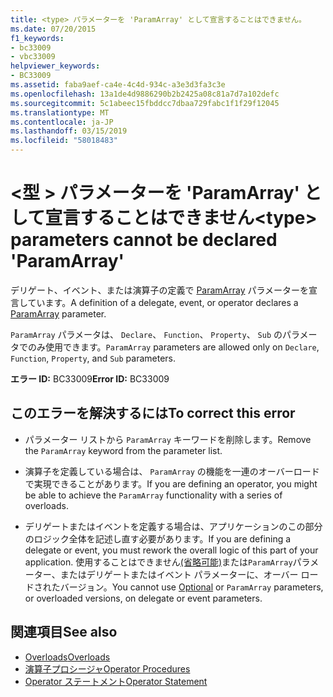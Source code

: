 ```yaml
---
title: <type> パラメーターを 'ParamArray' として宣言することはできません。
ms.date: 07/20/2015
f1_keywords:
- bc33009
- vbc33009
helpviewer_keywords:
- BC33009
ms.assetid: faba9aef-ca4e-4c4d-934c-a3e3d3fa3c3e
ms.openlocfilehash: 13a1de4d9886290b2b2425a08c81a7d7a102defc
ms.sourcegitcommit: 5c1abeec15fbddcc7dbaa729fabc1f1f29f12045
ms.translationtype: MT
ms.contentlocale: ja-JP
ms.lasthandoff: 03/15/2019
ms.locfileid: "58018483"
---
```

# <a name="type-parameters-cannot-be-declared-paramarray"></a><span data-ttu-id="61644-102">\<型 > パラメーターを 'ParamArray' として宣言することはできません</span><span class="sxs-lookup"><span data-stu-id="61644-102">\<type> parameters cannot be declared 'ParamArray'</span></span>
<span data-ttu-id="61644-103">デリゲート、イベント、または演算子の定義で [ParamArray](../../visual-basic/language-reference/modifiers/paramarray.md) パラメーターを宣言しています。</span><span class="sxs-lookup"><span data-stu-id="61644-103">A definition of a delegate, event, or operator declares a [ParamArray](../../visual-basic/language-reference/modifiers/paramarray.md) parameter.</span></span>  
  
 <span data-ttu-id="61644-104">`ParamArray` パラメータは、 `Declare`、 `Function`、 `Property`、 `Sub` のパラメータでのみ使用できます。</span><span class="sxs-lookup"><span data-stu-id="61644-104">`ParamArray` parameters are allowed only on `Declare`, `Function`, `Property`, and `Sub` parameters.</span></span>  
  
 <span data-ttu-id="61644-105">**エラー ID:** BC33009</span><span class="sxs-lookup"><span data-stu-id="61644-105">**Error ID:** BC33009</span></span>  
  
## <a name="to-correct-this-error"></a><span data-ttu-id="61644-106">このエラーを解決するには</span><span class="sxs-lookup"><span data-stu-id="61644-106">To correct this error</span></span>  
  
-   <span data-ttu-id="61644-107">パラメーター リストから `ParamArray` キーワードを削除します。</span><span class="sxs-lookup"><span data-stu-id="61644-107">Remove the `ParamArray` keyword from the parameter list.</span></span>  
  
-   <span data-ttu-id="61644-108">演算子を定義している場合は、 `ParamArray` の機能を一連のオーバーロードで実現できることがあります。</span><span class="sxs-lookup"><span data-stu-id="61644-108">If you are defining an operator, you might be able to achieve the `ParamArray` functionality with a series of overloads.</span></span>  
  
-   <span data-ttu-id="61644-109">デリゲートまたはイベントを定義する場合は、アプリケーションのこの部分のロジック全体を記述し直す必要があります。</span><span class="sxs-lookup"><span data-stu-id="61644-109">If you are defining a delegate or event, you must rework the overall logic of this part of your application.</span></span> <span data-ttu-id="61644-110">使用することはできません[(省略可能)](../../visual-basic/language-reference/modifiers/optional.md)または`ParamArray`パラメーター、またはデリゲートまたはイベント パラメーターに、オーバー ロードされたバージョン。</span><span class="sxs-lookup"><span data-stu-id="61644-110">You cannot use [Optional](../../visual-basic/language-reference/modifiers/optional.md) or `ParamArray` parameters, or overloaded versions, on delegate or event parameters.</span></span>  
  
## <a name="see-also"></a><span data-ttu-id="61644-111">関連項目</span><span class="sxs-lookup"><span data-stu-id="61644-111">See also</span></span>

- [<span data-ttu-id="61644-112">Overloads</span><span class="sxs-lookup"><span data-stu-id="61644-112">Overloads</span></span>](../../visual-basic/language-reference/modifiers/overloads.md)
- [<span data-ttu-id="61644-113">演算子プロシージャ</span><span class="sxs-lookup"><span data-stu-id="61644-113">Operator Procedures</span></span>](../../visual-basic/programming-guide/language-features/procedures/operator-procedures.md)
- [<span data-ttu-id="61644-114">Operator ステートメント</span><span class="sxs-lookup"><span data-stu-id="61644-114">Operator Statement</span></span>](../../visual-basic/language-reference/statements/operator-statement.md)
